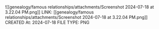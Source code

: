 ![[genealogy/famous relationships/attachments/Screenshot 2024-07-18 at 3.22.04 PM.png]]
LINK: [[genealogy/famous relationships/attachments/Screenshot 2024-07-18 at 3.22.04 PM.png]]
CREATED At: 2024-07-18
FILE TYPE: PNG

